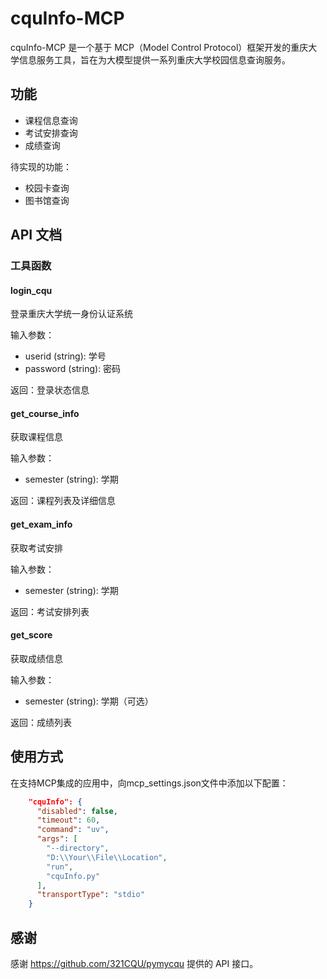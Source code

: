 # cquInfo-MCP

cquInfo-MCP 是一个基于 MCP（Model Control Protocol）框架开发的重庆大学信息服务工具，旨在为大模型提供一系列重庆大学校园信息查询服务。

## 功能
- 课程信息查询
- 考试安排查询
- 成绩查询

待实现的功能：
- 校园卡查询
- 图书馆查询

## API 文档

### 工具函数

#### login_cqu
登录重庆大学统一身份认证系统

输入参数：
- userid (string): 学号
- password (string): 密码

返回：登录状态信息

#### get_course_info
获取课程信息

输入参数：
- semester (string): 学期

返回：课程列表及详细信息

#### get_exam_info
获取考试安排

输入参数：
- semester (string): 学期

返回：考试安排列表

#### get_score
获取成绩信息

输入参数：
- semester (string): 学期（可选）

返回：成绩列表

## 使用方式
在支持MCP集成的应用中，向mcp_settings.json文件中添加以下配置：
```json
    "cquInfo": {
      "disabled": false,
      "timeout": 60,
      "command": "uv",
      "args": [
        "--directory",
        "D:\\Your\\File\\Location",
        "run",
        "cquInfo.py"
      ],
      "transportType": "stdio"
    }

```
## 感谢
感谢 https://github.com/321CQU/pymycqu 提供的 API 接口。